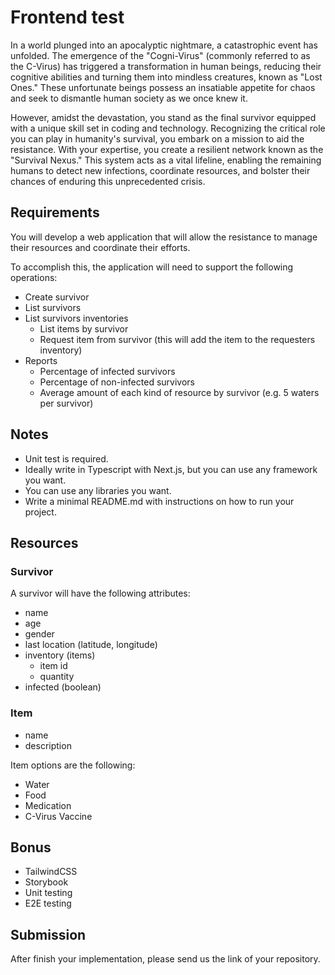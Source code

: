 # Frontend test

In a world plunged into an apocalyptic nightmare, a catastrophic event has unfolded.
The emergence of the "Cogni-Virus" (commonly referred to as the C-Virus) has triggered a transformation in human beings, reducing their cognitive abilities and turning them into mindless creatures, known as "Lost Ones."
These unfortunate beings possess an insatiable appetite for chaos and seek to dismantle human society as we once knew it.

However, amidst the devastation, you stand as the final survivor equipped with a unique skill set in coding and technology.
Recognizing the critical role you can play in humanity's survival, you embark on a mission to aid the resistance.
With your expertise, you create a resilient network known as the "Survival Nexus." This system acts as a vital lifeline, enabling the remaining humans to detect new infections, coordinate resources, and bolster their chances of enduring this unprecedented crisis.

## Requirements

You will develop a web application that will allow the resistance to manage their resources and coordinate their efforts.

To accomplish this, the application will need to support the following operations:

- Create survivor
- List survivors
- List survivors inventories
  - List items by survivor
  - Request item from survivor (this will add the item to the requesters inventory)
- Reports
  - Percentage of infected survivors
  - Percentage of non-infected survivors
  - Average amount of each kind of resource by survivor (e.g. 5 waters per survivor)

## Notes

- Unit test is required.
- Ideally write in Typescript with Next.js, but you can use any framework you want.
- You can use any libraries you want.
- Write a minimal README.md with instructions on how to run your project.

## Resources

### Survivor

A survivor will have the following attributes:

- name
- age
- gender
- last location (latitude, longitude)
- inventory (items)
    - item id
    - quantity
- infected (boolean)

### Item

- name
- description

Item options are the following:

- Water
- Food
- Medication
- C-Virus Vaccine

## Bonus

- TailwindCSS
- Storybook
- Unit testing
- E2E testing

## Submission

After finish your implementation, please send us the link of your repository.

